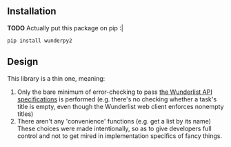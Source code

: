 ## Installation
**TODO** Actually put this package on pip :|
```
pip install wunderpy2
```

## Design
This library is a thin one, meaning:

1. Only the bare minimum of error-checking to pass [the Wunderlist API specifications](https://developer.wunderlist.com/documentation) is performed (e.g. there's no checking whether a task's title is empty, even though the Wunderlist web client enforces nonempty titles)
2. There aren't any 'convenience' functions (e.g. get a list by its name)
These choices were made intentionally, so as to give developers full control and not to get mired in implementation specifics of fancy things.
